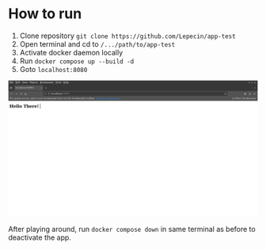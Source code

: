 # How to run

1. Clone repository `git clone https://github.com/Lepecin/app-test`
2. Open terminal and cd to `/.../path/to/app-test`
3. Activate docker daemon locally
4. Run `docker compose up --build -d`
5. Goto `localhost:8080`

![A browser tab showing a runnning instance of the app](screenshot.png "App screenshot")

After playing around, run `docker compose down` in same terminal as before to deactivate the app.